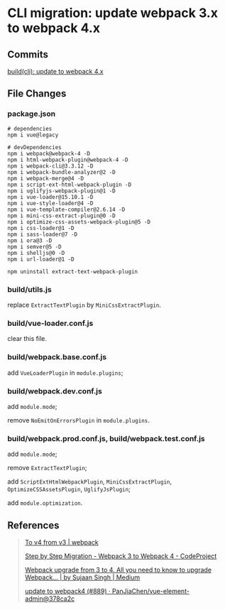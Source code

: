 # CLI migration: update webpack 3.x to webpack 4.x

## Commits

[build(cli): update to webpack 4.x](https://codeup.aliyun.com/642f90e6bff3b5aa545628c1/miaocangchina/miaocang-h5/commit/45b8c62d0ec4185d55cfd90740cf9316d05dc3d6?branch=cli_webpack4)

## File Changes

### package.json

```shell
# dependencies
npm i vue@legacy

# devDependencies
npm i webpack@webpack-4 -D
npm i html-webpack-plugin@webpack-4 -D
npm i webpack-cli@3.3.12 -D
npm i webpack-bundle-analyzer@2 -D
npm i webpack-merge@4 -D
npm i script-ext-html-webpack-plugin -D
npm i uglifyjs-webpack-plugin@1 -D
npm i vue-loader@15.10.1 -D
npm i vue-style-loader@4 -D
npm i vue-template-compiler@2.6.14 -D
npm i mini-css-extract-plugin@0 -D
npm i optimize-css-assets-webpack-plugin@5 -D
npm i css-loader@1 -D
npm i sass-loader@7 -D
npm i ora@3 -D
npm i semver@5 -D
npm i shelljs@0 -D
npm i url-loader@1 -D

npm uninstall extract-text-webpack-plugin
```

### build/utils.js

replace `ExtractTextPlugin` by `MiniCssExtractPlugin`.

### build/vue-loader.conf.js

clear this file.

### build/webpack.base.conf.js

add `VueLoaderPlugin` in `module.plugins`;

### build/webpack.dev.conf.js

add `module.mode`;

remove `NoEmitOnErrorsPlugin` in `module.plugins`.

### build/webpack.prod.conf.js, build/webpack.test.conf.js

add `module.mode`;

remove `ExtractTextPlugin`;

add `ScriptExtHtmlWebpackPlugin`, `MiniCssExtractPlugin`, `OptimizeCSSAssetsPlugin`, `UglifyJsPlugin`;

add `module.optimization`.

## References
>
> [To v4 from v3 | webpack](https://webpack.js.org/migrate/4/)
>
> [Step by Step Migration - Webpack 3 to Webpack 4 - CodeProject](https://www.codeproject.com/Articles/1277835/Step-by-Step-Migration-Webpack-3-to-Webpack-4)
> 
> [Webpack upgrade from 3 to 4. All you need to know to upgrade Webpack… | by Sujaan Singh | Medium](https://medium.com/@sujankanwar/webpack-upgrade-from-3-to-4-687c6076c285)
>
> [update to webpack4 (#889) · PanJiaChen/vue-element-admin@378ca2c](https://github.com/PanJiaChen/vue-element-admin/commit/378ca2c217f94d3f31e2518116708092ee06f95c)